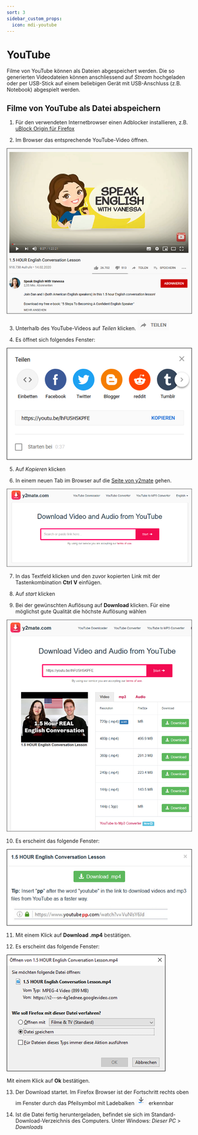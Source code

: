 ```yaml
---
sort: 3
sidebar_custom_props:
  icon: mdi-youtube
---
```


# YouTube



Filme von YouTube können als Dateien abgespeichert werden. Die so generierten Videodateien können anschliessend auf _Stream_ hochgeladen oder per USB-Stick auf einem beliebigen Gerät mit USB-Anschluss (z.B. Notebook) abgespielt werden.

## Filme von YouTube als Datei abspeichern

1. Für den verwendeten Internetbrowser einen Adblocker installieren, z.B. [uBlock Origin für Firefox](https://ict.mygymer.ch/byod/windows/firefox/#ad-blocker-installieren)

2. Im Browser das entsprechende YouTube-Video öffnen.

![](./images/youtube-01.png)

3. Unterhalb des YouTube-Videos auf _Teilen_ klicken.
![](./images/youtube-02.png)

4. Es öffnet sich folgendes Fenster:

![](./images/youtube-03.png)

5. Auf _Kopieren_ klicken

6. In einem neuen Tab im Browser auf die [Seite von y2mate](https://www.y2mate.com/) gehen.

![](./images/youtube-04.png)

7. In das Textfeld klicken und den zuvor kopierten Link mit der Tastenkombination __Ctrl__ __V__ einfügen.

8. Auf _start_ klicken

9. Bei der gewünschten Auflösung auf __Download__ klicken. Für eine möglichst gute Qualität die höchste Auflösung wählen

![](./images/youtube-05.png)

10. Es erscheint das folgende Fenster:

![](./images/youtube-06.png)

11. Mit einem Klick auf __Download .mp4__ bestätigen.

12. Es erscheint das folgende Fenster:

![](./images/youtube-07.png)

Mit einem Klick auf __Ok__ bestätigen.

13. Der Download startet. Im Firefox Browser ist der Fortschritt rechts oben im Fenster durch das Pfeilsymbol mit Ladebalken ![](./images/youtube-08.png) erkennbar

14. Ist die Datei fertig heruntergeladen, befindet sie sich im Standard-Download-Verzeichnis des Computers. Unter Windows: _Dieser PC_ > _Downloads_
